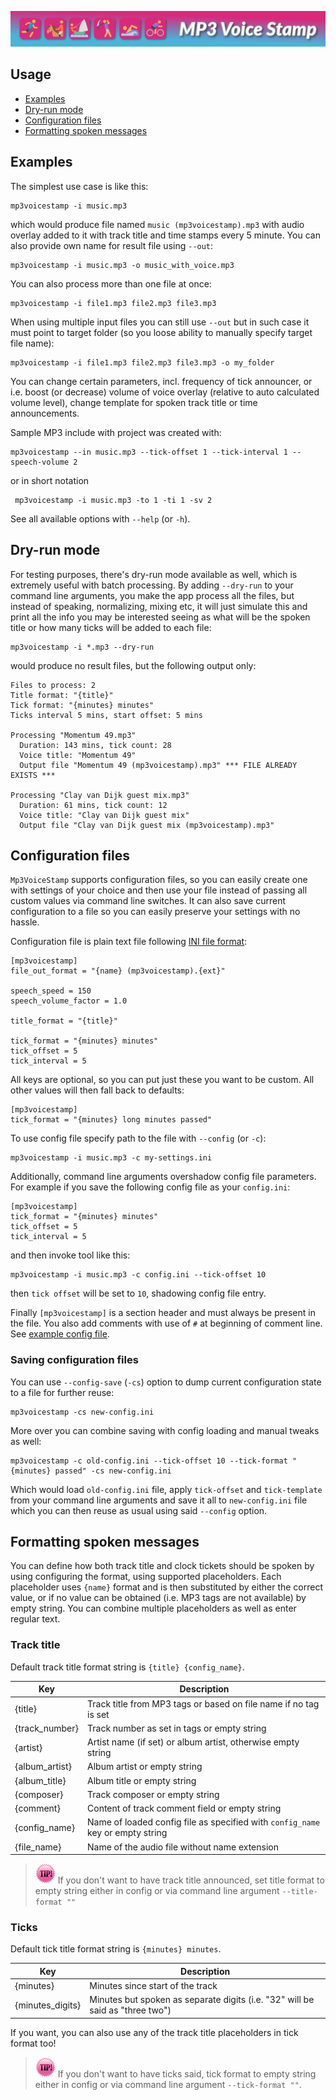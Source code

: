 
![MP3 Voice Stamp Logo](img/banner.png)

## Usage ##

 * [Examples](#examples)
 * [Dry-run mode](#dry-run-mode)
 * [Configuration files](#configuration-files)
 * [Formatting spoken messages](#formatting-spoken-messages)


## Examples ##

 The simplest use case is like this:

    mp3voicestamp -i music.mp3

 which would produce file named `music (mp3voicestamp).mp3` with audio overlay added to it with track title
 and time stamps every 5 minute. You can also provide own name for result file using `--out`:
 
    mp3voicestamp -i music.mp3 -o music_with_voice.mp3

 You can also process more than one file at once:
 
    mp3voicestamp -i file1.mp3 file2.mp3 file3.mp3

 When using multiple input files you can still use `--out` but in such case it must point to target folder
 (so you loose ability to manually specify target file name):
 
    mp3voicestamp -i file1.mp3 file2.mp3 file3.mp3 -o my_folder

 You can change certain parameters, incl. frequency of tick announcer, or i.e. boost (or decrease) volume of voice
 overlay (relative to auto calculated volume level), change template for spoken track title or time announcements. 
  
 Sample MP3 include with project was created with:
 
    mp3voicestamp --in music.mp3 --tick-offset 1 --tick-interval 1 --speech-volume 2

 or in short notation
 
     mp3voicestamp -i music.mp3 -to 1 -ti 1 -sv 2
 
 See all available options with `--help` (or `-h`).

## Dry-run mode ##

 For testing purposes, there's dry-run mode available as well, which is extremely useful with batch processing.
 By adding `--dry-run` to your command line arguments, you make the app process all the files, but instead
 of speaking, normalizing, mixing etc, it will just simulate this and print all the info you may be interested
 seeing as what will be the spoken title or how many ticks will be added to each file:
 
    mp3voicestamp -i *.mp3 --dry-run

 would produce no result files, but the following output only:
    
    Files to process: 2
    Title format: "{title}"
    Tick format: "{minutes} minutes"
    Ticks interval 5 mins, start offset: 5 mins

    Processing "Momentum 49.mp3"
      Duration: 143 mins, tick count: 28
      Voice title: "Momentum 49"
      Output file "Momentum 49 (mp3voicestamp).mp3" *** FILE ALREADY EXISTS ***

    Processing "Clay van Dijk guest mix.mp3"
      Duration: 61 mins, tick count: 12
      Voice title: "Clay van Dijk guest mix"
      Output file "Clay van Dijk guest mix (mp3voicestamp).mp3" 
 

## Configuration files ##

 `Mp3VoiceStamp` supports configuration files, so you can easily create one with settings of your choice and
 then use your file instead of passing all custom values via command line switches. It can also save current
 configuration to a file so you can easily preserve your settings with no hassle.
 
 Configuration file is plain text file following [INI file format](https://en.wikipedia.org/wiki/INI_file):
 
    [mp3voicestamp]
    file_out_format = "{name} (mp3voicestamp).{ext}"

    speech_speed = 150
    speech_volume_factor = 1.0

    title_format = "{title}"

    tick_format = "{minutes} minutes"
    tick_offset = 5
    tick_interval = 5

 All keys are optional, so you can put just these you want to be custom. All other values will then fall back
 to defaults:

    [mp3voicestamp]
    tick_format = "{minutes} long minutes passed"

 To use config file specify path to the file with `--config` (or `-c`):
 
    mp3voicestamp -i music.mp3 -c my-settings.ini

 Additionally, command line arguments overshadow config file parameters. For example if you save the following 
 config file as your `config.ini`:
 
    [mp3voicestamp]
    tick_format = "{minutes} minutes"
    tick_offset = 5
    tick_interval = 5

 and then invoke tool like this:
 
    mp3voicestamp -i music.mp3 -c config.ini --tick-offset 10

 then `tick offset` will be set to `10`, shadowing config file entry.
 
 Finally `[mp3voicestamp]` is a section header and must always be present in the file. You also add comments
 with use of `#` at beginning of comment line. See [example config file](../config/example.ini).
 
 ### Saving configuration files ###
 
 You can use `--config-save` (`-cs`) option to dump current configuration state to a file for further reuse:
 
    mp3voicestamp -cs new-config.ini
 
 More over you can combine saving with config loading and manual tweaks as well:
 
    mp3voicestamp -c old-config.ini --tick-offset 10 --tick-format "{minutes} passed" -cs new-config.ini

 Which would load `old-config.ini` file, apply `tick-offset` and `tick-template` from your command line arguments
 and save it all to `new-config.ini` file which you can then reuse as usual using said `--config` option.
 
## Formatting spoken messages ##

 You can define how both track title and clock tickets should be spoken by using configuring the format, 
 using supported placeholders. Each placeholder uses `{name}` format and is then substituted by either
 the correct value, or if no value can be obtained (i.e. MP3 tags are not available) by empty string.
 You can combine multiple placeholders as well as enter regular text.
 
 ### Track title ###

 Default track title format string is `{title} {config_name}`. 
 
 | Key            | Description                                                                      |
 | -------------- | -------------------------------------------------------------------------------- |
 | {title}        | Track title from MP3 tags or based on file name if no tag is set                 |
 | {track_number} | Track number as set in tags or empty string                                      |
 | {artist}       | Artist name (if set) or album artist, otherwise empty string                     |
 | {album_artist} | Album artist or empty string                                                     |
 | {album_title}  | Album title or empty string                                                      |
 | {composer}     | Track composer or empty string                                                   |
 | {comment}      | Content of track comment field or empty string                                   |
 | {config_name}  | Name of loaded config file as specified with `config_name` key or empty string   |
 | {file_name}    | Name of the audio file without name extension                                    |

 > ![Tip](img/tip-small.png) If you don't want to have track title announced, set title format to empty 
 > string either in config or via command line argument `--title-format ""` 
 
 ### Ticks ###

 Default tick title format string is `{minutes} minutes`.

 | Key              | Description                                                                   |
 | ---------------- | ----------------------------------------------------------------------------- |
 | {minutes}        | Minutes since start of the track                                              | 
 | {minutes_digits} | Minutes but spoken as separate digits (i.e. "32" will be said as "three two") | 
 
 If you want, you can also use any of the track title placeholders in tick format too!
 
 > ![Tip](img/tip-small.png) If you don't want to have ticks said, tick format to empty 
 > string either in config or via command line argument `--tick-format ""`.
 